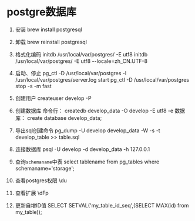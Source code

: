# postgre数据库

1. 安装
brew install postgresql

2. 卸载
brew reinstall postgresql

3. 格式化编码
initdb /usr/local/var/postgres/ -E utf8
initdb /usr/local/var/postgres/ -E utf8 --locale=zh_CN.UTF-8


4. 启动、停止
pg_ctl -D /usr/local/var/postgres -l /usr/local/var/postgres/server.log start
pg_ctl -D /usr/local/var/postgres stop -s -m fast

5. 创建用户
createuser develop -P

6. 创建数据库
命令行： createdb develop_data -O develop -E utf8 -e
数据库： create database develop_data;

7. 导出sql创建命令
pg_dump -U develop develop_data -W -s -t develop_table >> table.sql


8. 连接数据库
psql -U develop -d develop_data -h 127.0.0.1

9. 查询`schemaname`中表
select tablename from pg_tables where schemaname='storage';

10. 查看postgres权限
\du

11. 查看扩展
\dFp


12. 更新自增ID值
SELECT SETVAL('my_table_id_seq',(SELECT MAX(id) from my_table));




